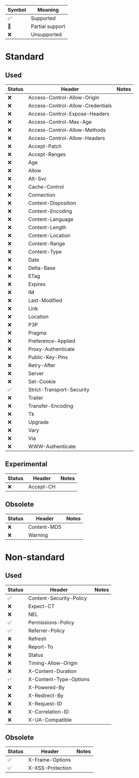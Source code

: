 | Symbol                       | Meaning                |
| ---------------------------- | ---------------------- |
| :white_check_mark:           | Supported              |
| :construction:               | Partial support        |
| :x:                          | Unsupported            |

# Standard

## Used

| Status | Header | Notes |
| ------ | ------ | ----- |
| :x:    | Access-Control-Allow-Origin | |
| :x:    | Access-Control-Allow-Credentials | |
| :x:    | Access-Control-Expose-Headers | |
| :x:    | Access-Control-Max-Age | |
| :x:    | Access-Control-Allow-Methods | |
| :x:    | Access-Control-Allow-Headers | |
| :x:    | Accept-Patch | |
| :x:    | Accept-Ranges | |
| :x:    | Age | |
| :x:    | Allow | |
| :x:    | Alt-Svc | |
| :x:    | Cache-Control | |
| :x:    | Connection | |
| :x:    | Content-Disposition | |
| :x:    | Content-Encoding | |
| :x:    | Content-Language | |
| :x:    | Content-Length | |
| :x:    | Content-Location | |
| :x:    | Content-Range | |
| :x:    | Content-Type | |
| :x:    | Date | |
| :x:    | Delta-Base | |
| :x:    | ETag | |
| :x:    | Expires | |
| :x:    | IM | |
| :x:    | Last-Modified | |
| :x:    | Link | |
| :x:    | Location | |
| :x:    | P3P | |
| :x:    | Pragma | |
| :x:    | Preference-Applied | |
| :x:    | Proxy-Authenticate | |
| :x:    | Public-Key-Pins | |
| :x:    | Retry-After | |
| :x:    | Server | |
| :x:    | Set-Cookie | |
| :white_check_mark: | Strict-Transport-Security | |
| :x:    | Trailer | |
| :x:    | Transfer-Encoding | |
| :x:    | Tk | |
| :x:    | Upgrade | |
| :x:    | Vary | |
| :x:    | Via | |
| :x:    | WWW-Authenticate | |

## Experimental

| Status | Header | Notes |
| ------ | ------ | ----- |
| :x:    | Accept-CH | |

## Obsolete

| Status | Header | Notes |
| ------ | ------ | ----- |
| :x:    | Content-MD5 | |
| :x:    | Warning | |

# Non-standard

## Used

| Status | Header | Notes |
| ------ | ------ | ----- |
| :white_check_mark: | Content-Security-Policy | |
| :x:    | Expect-CT | |
| :x:    | NEL | |
| :white_check_mark: | Permissions-Policy | |
| :white_check_mark: | Referrer-Policy | |
| :x:    | Refresh | |
| :x:    | Report-To | |
| :x:    | Status | |
| :x:    | Timing-Allow-Origin | |
| :x:    | X-Content-Duration | |
| :white_check_mark: | X-Content-Type-Options | |
| :x:    | X-Powered-By | |
| :x:    | X-Redirect-By | |
| :x:    | X-Request-ID | |
| :x:    | X-Correlation-ID | |
| :x:    | X-UA-Compatible | |

## Obsolete

| Status | Header | Notes |
| ------ | ------ | ----- |
| :white_check_mark: | X-Frame-Options | |
| :white_check_mark: | X-XSS-Protection | |
